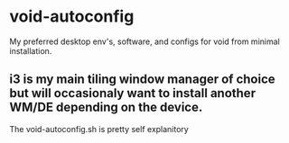 # void-autoconfig
My preferred desktop env's, software, and configs for void from minimal installation.

## i3 is my main tiling window manager of choice but will occasionaly want to install another WM/DE depending on the device.

The void-autoconfig.sh is pretty self explanitory
